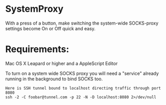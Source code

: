 SystemProxy
===========
With a press of a button, make switching the system-wide SOCKS-proxy settings become On or Off quick and easy.


Requirements:
=====
Mac OS X Leapard or higher and a AppleScript Editor

To turn on a system wide SOCKS proxy you will need a "service" already running in the background to bind SOCKS too.

    Here is SSH tunnel bound to localhost directing traffic through port 8080
    ssh -2 -C foobar@tunnel.com -p 22 -N -D localhost:8080 2>/dev/null



